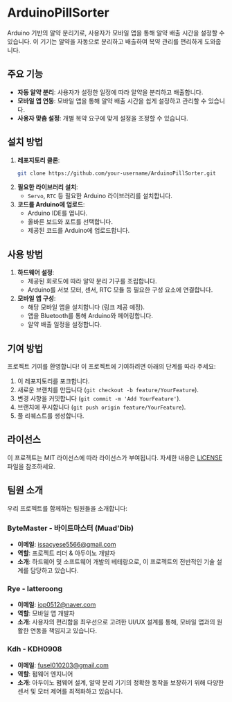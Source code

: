 # ArduinoPillSorter

Arduino 기반의 알약 분리기로, 사용자가 모바일 앱을 통해 알약 배출 시간을 설정할 수 있습니다. 이 기기는 알약을 자동으로 분리하고 배출하여 복약 관리를 편리하게 도와줍니다.

## 주요 기능

- **자동 알약 분리**: 사용자가 설정한 일정에 따라 알약을 분리하고 배출합니다.
- **모바일 앱 연동**: 모바일 앱을 통해 알약 배출 시간을 쉽게 설정하고 관리할 수 있습니다.
- **사용자 맞춤 설정**: 개별 복약 요구에 맞게 설정을 조정할 수 있습니다.

## 설치 방법

1. **레포지토리 클론**:
    ```bash
    git clone https://github.com/your-username/ArduinoPillSorter.git
    ```
2. **필요한 라이브러리 설치**:
    - `Servo`, `RTC` 등 필요한 Arduino 라이브러리를 설치합니다.
3. **코드를 Arduino에 업로드**:
    - Arduino IDE를 엽니다.
    - 올바른 보드와 포트를 선택합니다.
    - 제공된 코드를 Arduino에 업로드합니다.

## 사용 방법

1. **하드웨어 설정**:
    - 제공된 회로도에 따라 알약 분리 기구를 조립합니다.
    - Arduino를 서보 모터, 센서, RTC 모듈 등 필요한 구성 요소에 연결합니다.
2. **모바일 앱 구성**:
    - 해당 모바일 앱을 설치합니다 (링크 제공 예정).
    - 앱을 Bluetooth를 통해 Arduino와 페어링합니다.
    - 알약 배출 일정을 설정합니다.

## 기여 방법

프로젝트 기여를 환영합니다! 이 프로젝트에 기여하려면 아래의 단계를 따라 주세요:

1. 이 레포지토리를 포크합니다.
2. 새로운 브랜치를 만듭니다 (`git checkout -b feature/YourFeature`).
3. 변경 사항을 커밋합니다 (`git commit -m 'Add YourFeature'`).
4. 브랜치에 푸시합니다 (`git push origin feature/YourFeature`).
5. 풀 리퀘스트를 생성합니다.

## 라이선스

이 프로젝트는 MIT 라이선스에 따라 라이선스가 부여됩니다. 자세한 내용은 [LICENSE](LICENSE) 파일을 참조하세요.

## 팀원 소개

우리 프로젝트를 함께하는 팀원들을 소개합니다:

### ByteMaster - 바이트마스터 (Muad'Dib)

- **이메일**: [issacyese5566@gmail.com](mailto:issacyese5566@gmail.com)
- **역할**: 프로젝트 리더 & 아두이노 개발자
- **소개**: 하드웨어 및 소프트웨어 개발의 베테랑으로, 이 프로젝트의 전반적인 기술 설계를 담당하고 있습니다.

### Rye - latteroong 

- **이메일**: [iop0512@naver.com](mailto:iop0512@naver.com)
- **역할**: 모바일 앱 개발자
- **소개**: 사용자의 편리함을 최우선으로 고려한 UI/UX 설계를 통해, 모바일 앱과의 원활한 연동을 책임지고 있습니다.

### Kdh - KDH0908 
- **이메일**: [fusel010203@gmail.com](mailto:fusel010203@gmail.com)
- **역할**: 펌웨어 엔지니어
- **소개**: 아두이노 펌웨어 설계, 알약 분리 기기의 정확한 동작을 보장하기 위해 다양한 센서 및 모터 제어를 최적화하고 있습니다.

